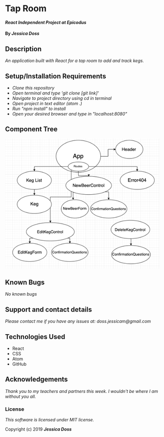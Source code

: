 # Tap Room

#### _React Independent Project at Epicodus_

#### By _**Jessica Doss**_

## Description

_An application built with React for a tap room to add and track kegs._

## Setup/Installation Requirements

* _Clone this repository_
* _Open terminal and type 'git clone [git link]'_
* _Navigate to project directory using cd in terminal_
* _Open project in text editor (atom .)_
* _Run "npm install" to install_
* _Open your desired browser and type in "localhost:8080"_

## Component Tree

![Component Tree](./src/assets/img/componenttree.png)

## Known Bugs

_No known bugs_

## Support and contact details

_Please contact me if you have any issues at: doss.jessicam@gmail.com_

## Technologies Used

* React
* CSS
* Atom
* GitHub

## Acknowledgements
_Thank you to my teachers and partners this week. I wouldn't be where I am without you all._

### License
_This software is licensed under MIT license._

Copyright (c) 2019 **_Jessica Doss_**
